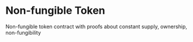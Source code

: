 # Non-fungible Token

Non-fungible token contract with proofs about constant supply, ownership, non-fungibility
